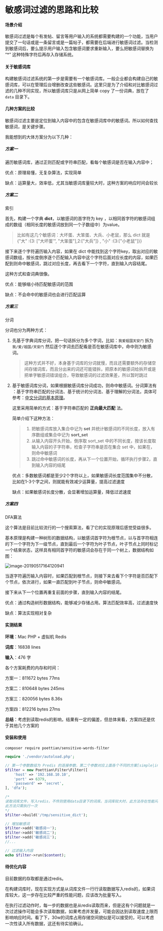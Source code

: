 # 敏感词过滤的思路和比较

#### 场景介绍

敏感词过滤是每个有发帖、留言等用户输入的系统都需要构建的一个功能，当用户提交了一句话或是一条留言或是一篇帖子，都需要在后端进行敏感词过滤。当检测到敏感词后，要么提示用户输入包含敏感词要求重新输入，要么把敏感词替换为 “*” 这种特殊字符后再存入存储系统。

#### 关于敏感词库

构建敏感词过滤系统的第一步是需要有一个敏感词库。一般企业都会构建自己的敏感词库，可以在管理后台增删改查这些敏感词。这里只是为了介绍和对比敏感词过滤的几种不同实现，所以敏感词库只是从网上简单 copy 了一份词典，放在了 `data` 目录下。

#### 几种方案的比较

敏感词过滤主要是定位到输入内容中的包含在敏感词库中的敏感词。所以如何查找敏感词，是关键步骤。

我能想到的大体方案分为以下几种：

##### 方案一

遍历敏感词库，通过正则匹配或字符串匹配，看每个敏感词是否在输入内容中；

优点：原理易懂，无复杂算法，实现简单

缺点：运算量大，效率低，尤其当敏感词库量较大时，这种方案的响应时间会较长

##### 方案二

索引

首先，构建一个字典 **dict**，以敏感词的首字符为 key ，以相同首字符的敏感词组成的数组（相同长度的敏感词放到同一个子数组中）为value。

> 比如有这几个敏感词：大坏蛋、大笨蛋、大兵、小老鼠，那么 dict 就是 {"大" :{3: ["大坏蛋'", "大笨蛋"],2:["大兵"]} , "小" :{3:["小老鼠"]}}
>

接下来逐个字符遍历输入内容，如果在 dict 中能找到这个字符key，取出对应的敏感词数组，按长度倒序逐个匹配输入内容中这个字符后面对应长度的内容，如果匹配到则命中敏感词，跳过对应长度，再去看下一个字符，直到输入内容结尾。

这种方式和查词典很像。

优点：能够缩小待匹配敏感词的范围

缺点：不会命中的敏感词也会进行匹配运算

##### 方案三

分词

分词也分为两种方式：

1. 先基于字典词库分词，把一句话拆分为多个字词，比如：`我爱祖国天安门` 拆为 `我/爱/祖国/天安门` 然后逐个字词去匹配看是否在敏感词库中，命中则为敏感词。

   > 这种方式并不好，本身基于词库的分词就慢，而且还需要额外的存储空间存储词库，而且分出来的词还可能错拆，把原本的敏感词给拆开或是把单字敏感词错误组合，导致敏感词的过滤效果差，所以暂时跳过

2. 基于敏感词库分词，如果根据敏感词库分词成功，则命中敏感词。分词算法有 ：基于字符串匹配的分词法、基于统计的分词法、基于理解的分词法，具体可参考：[中文分词的基本原理](https://blog.csdn.net/John_xyz/article/details/54645527)。

   这里采用简单的方式：基于字符串匹配的 **正向最大匹配** 法。

   简单介绍下这种方法：

   > 1. 把敏感词库放入集合中记为 **set** 并统计敏感词的不同长度，放入有序数组或集合中记为 **sort_set**
   > 2. 从输入内容开头开始，倒序取 sort_set 中的不同长度，按该长度取输入内容的子字符串，检查子字符串是否在集合 set 中，如果在，则命中敏感词
   > 3. 跳过命中敏感词的长度，再从下一个位置开始，循环执行步骤2，直到输入内容的结尾

   优点：多数敏感词都是至少2个字符以上，如果敏感词长度范围集中不分散，比如在1-3个字之间，则就能有效减少运算量，提高过滤速度

   缺点：如果敏感词长度分散，会显著增加运算量，降低过滤速度

##### 方案四

DFA算法

这个算法是目前比较流行的一个搜索算法，看了它的实现原理后感觉受益很多。

基本原理是构建一种树形的数据结构，以敏感词首字符为根节点，以与首字符相连的下一个字符为下一级节点，直到最后一个字符为叶子节点，叶子节点上同时标记一个结束状态，这样具有相同首字符的敏感词会存在于同一个树上，数据结构如图：

![image-20190517164120941](http://ww1.sinaimg.cn/large/006tNc79ly1g34em2c3y9j30zg0ku0w7.jpg)

当逐字符遍历输入内容时，如果匹配到根节点，则接下来去看下个字符是否匹配下个节点，依次进行，如果一直匹配到叶子节点，则命中敏感词。

接下来从下一个位置再重复前面的步骤，直到输入内容的结尾。

优点：通过构造树形数据结构，能够减少存储占用。算法匹配效率高，过滤速度快

缺点：算法实现相对复杂

#### 实测结果

**环境**：Mac PHP + 虚拟机 Redis

**词库**：16838 lines

**输入**：476 字

各个方案耗费的内存和时间： 

方案一：811672 bytes   77ms

方案二：810648 bytes   245ms

方案三：820056 bytes   8.36s

方案四：812216 bytes   27ms

**总结**：考虑到读取redis的影响，结果有一定的偏差，但总体来看，方案四还是优于其他几个方案的

#### 安装和使用

`composer require poettian/sensitive-words-filter`

```php
require './vendor/autoload.php';

// 第一个参数数组为 Predis 的连接参数，第二个参数对应上面各个不同的方案[simple|index|participle|dfa]
$filter = new Poettian\Filter\Filter([
    'host' => '192.168.10.10',
    'port' => 6379,
    'password' => 'secret',
], 'dfa');

/*
读取词库文件，写入redis，不传则使用data目录下的词库。当词库较大时，此方法存在性能问题，下面会讲述
此方法只需执行一次
*/
$filter->build('/tmp/sensitive_dict');

// 增加敏感词
$filter->add('敏感词一');
$filter->add('敏感词二');
$filter->add('敏感词三');
//...

// 过滤输入内容
echo $filter->run($content);
```

#### 待优化内容

目前数据的存取都是通过redis。

在构建词库时，现在实现方式是从词库文件一行行读取数据写入redis的，如果词库较大，这一步存在比较严重的性能问题，应该改为批量写入。

在执行过滤动作时，每一步的数据也是从redis读取而来，但是这有个问题就是一次过滤操作可能会多次读取数据，如果考虑并发量，可能会因达到读取速度上限而影响响应时间。看了下，30w的词库占用存储空间貌似是可以接受的，可以考虑一次性读入所有数据，这还有待实验确认。